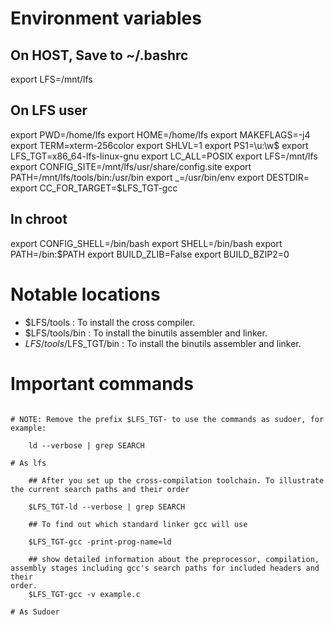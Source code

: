 
# Environment variables

## On HOST, Save to ~/.bashrc

export LFS=/mnt/lfs

## On LFS user

export PWD=/home/lfs
export HOME=/home/lfs
export MAKEFLAGS=-j4
export TERM=xterm-256color
export SHLVL=1
export PS1=\u:\w\$ 
export LFS_TGT=x86_64-lfs-linux-gnu
export LC_ALL=POSIX
export LFS=/mnt/lfs
export CONFIG_SITE=/mnt/lfs/usr/share/config.site
export PATH=/mnt/lfs/tools/bin:/usr/bin
export _=/usr/bin/env
export DESTDIR=
export CC_FOR_TARGET=$LFS_TGT-gcc

## In chroot

export CONFIG_SHELL=/bin/bash
export SHELL=/bin/bash
export PATH=/bin:$PATH
export BUILD_ZLIB=False
export BUILD_BZIP2=0

# Notable locations

- $LFS/tools : To install the cross compiler.
- $LFS/tools/bin : To install the binutils assembler and linker.
- $LFS/tools/$LFS_TGT/bin : To install the binutils assembler and linker.

# Important commands

```

# NOTE: Remove the prefix $LFS_TGT- to use the commands as sudoer, for example:

	ld --verbose | grep SEARCH	

# As lfs

	## After you set up the cross-compilation toolchain. To illustrate the current search paths and their order 

	$LFS_TGT-ld --verbose | grep SEARCH

	## To find out which standard linker gcc will use
	
	$LFS_TGT-gcc -print-prog-name=ld
	
	## show detailed information about the preprocessor, compilation, assembly stages including gcc's search paths for included headers and their
order. 
	$LFS_TGT-gcc -v example.c
	
# As Sudoer

```
